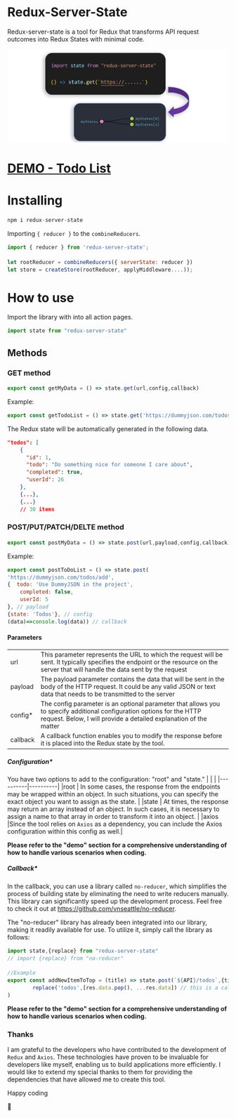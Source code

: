 # Redux-Server-State
Redux-server-state is a tool for Redux that transforms API request outcomes into Redux States with minimal code.

![](https://raw.githubusercontent.com/vnseattle/redux-server-state/main/document/redux-server-state.png)

# [DEMO  - Todo List ](https://github.com/vnseattle/redux-server-state/tree/main/demo ) 
# Installing
```js
npm i redux-server-state
```
Importing ```{ reducer }``` to the ```combineReducers```.

```js
import { reducer } from 'redux-server-state';

let rootReducer = combineReducers({ serverState: reducer })
let store = createStore(rootReducer, applyMiddleware....));
```

# How to use
Import the library with into all action pages.
```js
import state from "redux-server-state"
```
## Methods
### GET  method
```js
export const getMyData = () => state.get(url,config,callback)
```
Example:
```js
export const getTodoList = () => state.get('https://dummyjson.com/todos') 
```
The Redux state will be automatically generated in the following data.
```json
"todos": [
    {
      "id": 1,
      "todo": "Do something nice for someone I care about",
      "completed": true,
      "userId": 26
    },
    {...},
    {...}
    // 30 items
```

### POST/PUT/PATCH/DELTE  method
```js
export const postMyData = () => state.post(url,payload,config,callback)
```
Example:
```js
export const postToDoList = () => state.post(
'https://dummyjson.com/todos/add', 
{  todo: 'Use DummyJSON in the project',
    completed: false,
    userId: 5
}, // payload
{state: 'Todos'}, // config 
(data)=>console.log(data)) // callback
```
#### Parameters
| |  |
|----------|----------|
|   url  |   This parameter represents the URL to which the request will be sent. It typically specifies the endpoint or the resource on the server that will handle the data sent by the request |   
|   payload  |   The payload parameter contains the data that will be sent in the body of the HTTP request. It could be any valid JSON or text data that needs to be transmitted to the server | 
|   config*  |   The config parameter is an optional parameter that allows you to specify additional configuration options for the HTTP request. Below, I will provide a detailed explanation of the matter| 
|   callback  |   A callback function enables you to modify the response before it is placed into the Redux state by the tool. | 
##### Configuration*
You have two options to add to the configuration: "root" and "state."
| |  |
|----------|----------|
|root | In some cases, the response from the endpoints may be wrapped within an object. In such situations, you can specify the exact object you want to assign as the state. |
|state | At times, the response may return an array instead of an object. In such cases, it is necessary to assign a name to that array in order to transform it into an object. |
|axios |Since the tool relies on ```Axios``` as a dependency, you can include the Axios configuration within this config as well.|

**Please refer to the "demo" section for a comprehensive understanding of how to handle various scenarios when coding.**

##### Callback*
In the callback, you can use a library called ```no-reducer```, which simplifies the process of building state by eliminating the need to write reducers manually. This library can significantly speed up the development process. Feel free to check it out at https://github.com/vnseattle/no-reducer.

The "no-reducer" library has already been integrated into our library, making it readily available for use. To utilize it, simply call the library as follows: 

```js
import state,{replace} from "redux-server-state"
// import {replace} from "no-reducer"

//Example
export const addNewItemToTop = (title) => state.post(`${API}/todos`,{title,completed:false},null,(res) =>
        replace('todos',[res.data.pop(), ...res.data]) // this is a callback function
)
```
**Please refer to the "demo" section for a comprehensive understanding of how to handle various scenarios when coding.**
### Thanks
I am grateful to the developers who have contributed to the development of ```Redux``` and ```Axios```. These technologies have proven to be invaluable for developers like myself, enabling us to build applications more efficiently. I would like to extend my special thanks to them for providing the dependencies that have allowed me to create this tool.

Happy coding

🥔